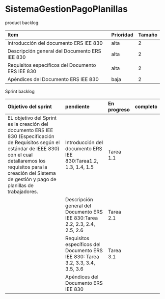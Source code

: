 # SistemaGestionPagoPlanillas
product backlog

| Item | Prioridad| Tamaño |
|  :---         |      :---      |          :---  |
| Introducción del documento ERS IEE 830     | alta     | 2    |
| Descripción general del Documento ERS IEE 830   | alta     | 2    |
|Requisitos específicos del Documento ERS IEE 830  | alta     | 2    |
|Apéndices del Documento ERS IEE 830  | baja    | 2    |


Sprint backlog

| Objetivo del sprint | pendiente|En progreso |completo|
|  :---         |      :---       |   :---  | :--- |
|EL objetivo del Sprint es la creación del documento ERS IEE 830 (Especificación de Requisitos según el estándar de IEEE 830) con el cual detallaremos los requisitos para la creación del Sistema de gestión y pago de planillas de trabajadores.|Introducción del documento ERS IEE 830:Tarea1.2, 1.3, 1.4, 1.5|Tarea 1.1||
||Descripción general del Documento ERS IEE 830:Tarea 2.2, 2.3, 2.4, 2.5, 2.6|Tarea 2.1||
||Requisitos específicos del Documento ERS IEE 830: Tarea 3.2, 3.3, 3.4, 3.5, 3.6|Tarea 3.1||
||Apéndices del Documento ERS IEE 830 |||

